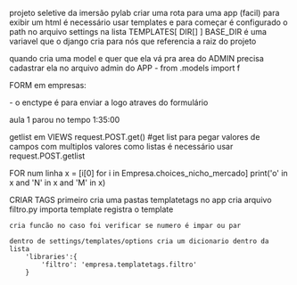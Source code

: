 projeto seletive da imersão pylab
criar uma rota para uma app (facil)
para exibir um html é necessário usar templates e para começar é configurado o path no arquivo settings na lista TEMPLATES[ DIR[] ]
    BASE_DIR é uma variavel que o django cria para nós que referencia a raiz do projeto


quando cria uma model e quer que ela vá pra area do ADMIN precisa cadastrar ela no arquivo admin do APP
    - from .models import <nome das classes>f


FORM em empresas: <form action="" method="" enctype="multipart/form-data">
    - o enctype é para enviar a logo  atraves do formulário


aula 1 parou no tempo 1:35:00

getlist em VIEWS request.POST.get()    #get list
    para pegar valores de campos com multiplos valores como listas é necessário usar request.POST.getlist

FOR num linha 
    x = [i[0] for i in Empresa.choices_nicho_mercado]
    print('o' in x and 'N' in x and 'M' in x)


CRIAR TAGS
    primeiro cria uma pastas templatetags no app
    cria arquivo filtro.py
    importa template
    registra o template

    cria funcão no caso foi verificar se numero é impar ou par

    dentro de settings/templates/options cria um dicionario dentro da lista
        'libraries':{
            'filtro': 'empresa.templatetags.filtro'
        }